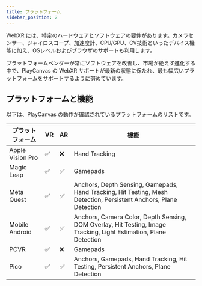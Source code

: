 ```yaml
---
title: プラットフォーム
sidebar_position: 2
---
```


WebXR には、特定のハードウェアとソフトウェアの要件があります。カメラセンサー、ジャイロスコープ、加速度計、CPU/GPU、CV技術といったデバイス機能に加え、OSレベルおよびブラウザのサポートも利用します。

プラットフォームベンダーが常にソフトウェアを改善し、市場が絶えず進化する中で、PlayCanvas の WebXR サポートが最新の状態に保たれ、最も幅広いプラットフォームをサポートするように努めています。

## プラットフォームと機能

以下は、PlayCanvas の動作が確認されているプラットフォームのリストです。

| プラットフォーム         | VR | AR  | 機能                                                                                                              |
| ---------------- | -- | --- | ----------------------------------------------------------------------------------------------------------------- |
| Apple Vision Pro | ✅ | ❌ | Hand Tracking                                                                                                     |
| Magic Leap       | ✅ | ✅ | Gamepads                                                                                                          |
| Meta Quest       | ✅ | ✅ | Anchors, Depth Sensing, Gamepads, Hand Tracking, Hit Testing, Mesh Detection, Persistent Anchors, Plane Detection |
| Mobile Android   | ✅ | ✅ | Anchors, Camera Color, Depth Sensing, DOM Overlay, Hit Testing, Image Tracking, Light Estimation, Plane Detection |
| PCVR             | ✅ | ❌ | Gamepads                                                                                                          |
| Pico             | ✅ | ✅ | Anchors, Gamepads, Hand Tracking, Hit Testing, Persistent Anchors, Plane Detection                                |
